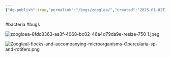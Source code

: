 ```yaml
---
{"dg-publish":true,"permalink":"/bugs/zooglea/","created":"2025-01-02T10:32:34.963-06:00"}
---
```


#bacteria
#bugs

![zoogloea-8fdc8363-aa3f-4068-bc02-46a4d79da9e-resize-750 1.jpeg](/img/user/Secondary/Images/zoogloea-8fdc8363-aa3f-4068-bc02-46a4d79da9e-resize-750%201.jpeg)

![Zoogleal-flocks-and-accompanying-microorganisms-Opercularia-sp-and-rotifers.png](/img/user/Secondary/Images/Zoogleal-flocks-and-accompanying-microorganisms-Opercularia-sp-and-rotifers.png)